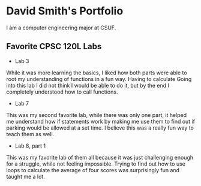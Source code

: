 
# David Smith's Portfolio

I am a computer engineering major at CSUF.

## Favorite CPSC 120L Labs

* Lab 3

While it was more learning the basics, I liked how both parts were able to root my understanding of functions in a fun way. Having to calculate Going into this lab I did not think I would be able to do it, but by the end I completely understood how to call functions.

* Lab 7

This was my second favorite lab, while there was only one part, it helped me understand how if statements work by making me use them to find out if parking would be allowed at a set time. I believe this was a really fun way to teach them as well.

* Lab 8, part 1

This was my favorite lab of them all because it was just challenging enough for a struggle, while not feeling impossible. Trying to find out how to use loops to calculate the average of four scores was surprisingly fun and taught me a lot.